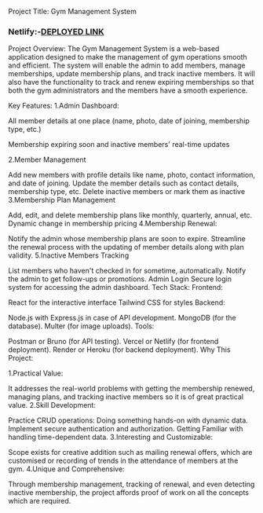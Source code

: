 Project Title: Gym Management System
### Netlify:-[DEPLOYED LINK](https://ironcorefit.netlify.app/)

Project Overview: The Gym Management System is a web-based application designed to make the management of gym operations smooth and efficient. The system will enable the admin to add members, manage memberships, update membership plans, and track inactive members. It will also have the functionality to track and renew expiring memberships so that both the gym administrators and the members have a smooth experience.

Key Features: 1.Admin Dashboard:

All member details at one place (name, photo, date of joining, membership type, etc.)

Membership expiring soon and inactive members' real-time updates

2.Member Management

Add new members with profile details like name, photo, contact information, and date of joining.
Update the member details such as contact details, membership type, etc.
Delete inactive members or mark them as inactive
3.Membership Plan Management

Add, edit, and delete membership plans like monthly, quarterly, annual, etc.
Dynamic change in membership pricing
4.Membership Renewal:

Notify the admin whose membership plans are soon to expire.
Streamline the renewal process with the updating of member details along with plan validity.
5.Inactive Members Tracking

List members who haven't checked in for sometime, automatically.
Notify the admin to get follow-ups or promotions.
Admin Login
Secure login system for accessing the admin dashboard.
Tech Stack: Frontend:

React for the interactive interface
Tailwind CSS for styles
Backend:

Node.js with Express.js in case of API development.
MongoDB (for the database).
Multer (for image uploads).
Tools:

Postman or Bruno (for API testing).
Vercel or Netlify (for frontend deployment).
Render or Heroku (for backend deployment).
Why This Project:

1.Practical Value:

It addresses the real-world problems with getting the membership renewed, managing plans, and tracking inactive members so it is of great practical value.
2.Skill Development:

Practice CRUD operations: Doing something hands-on with dynamic data.
Implement secure authentication and authorization.
Getting Familiar with handling time-dependent data.
3.Interesting and Customizable:

Scope exists for creative addition such as mailing renewal offers, which are customised or recording of trends in the attendance of members at the gym.
4.Unique and Comprehensive:

Through membership management, tracking of renewal, and even detecting inactive membership, the project affords proof of work on all the concepts which are required.
